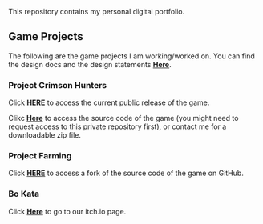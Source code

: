 This repository contains my personal digital portfolio.

## Game Projects
The following are the game projects I am working/worked on. You can find the design docs and the design statements [**Here**](https://github.com/StarryDust-02/portfolio/tree/main/Design%20Docs%20and%20Statements).

### Project Crimson Hunters
Click [**HERE**](https://github.com/StarryDust-02/ProjectCH-Public) to access the current public release of the game.

Clikc [**Here**](https://github.com/StarryDust-02/ProjectCH) to access the source code of the game (you might need to request access to this private repository first), or contact me for a downloadable zip file.

### Project Farming
Click [**HERE**](https://github.com/StarryDust-02/Project-Farming-Public) to access a fork of the source code of the game on GitHub.

### Bo Kata
Click [**Here**](https://daniakhan.itch.io/bo-kata) to go to our itch.io page.

